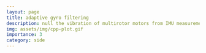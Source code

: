 ```yaml
---
layout: page
title: adaptive gyro filtering
description: null the vibration of multirotor motors from IMU measurements before being used for control and estimation.
img: assets/img/cpp-plot.gif
importance: 3
category: side
---
```


